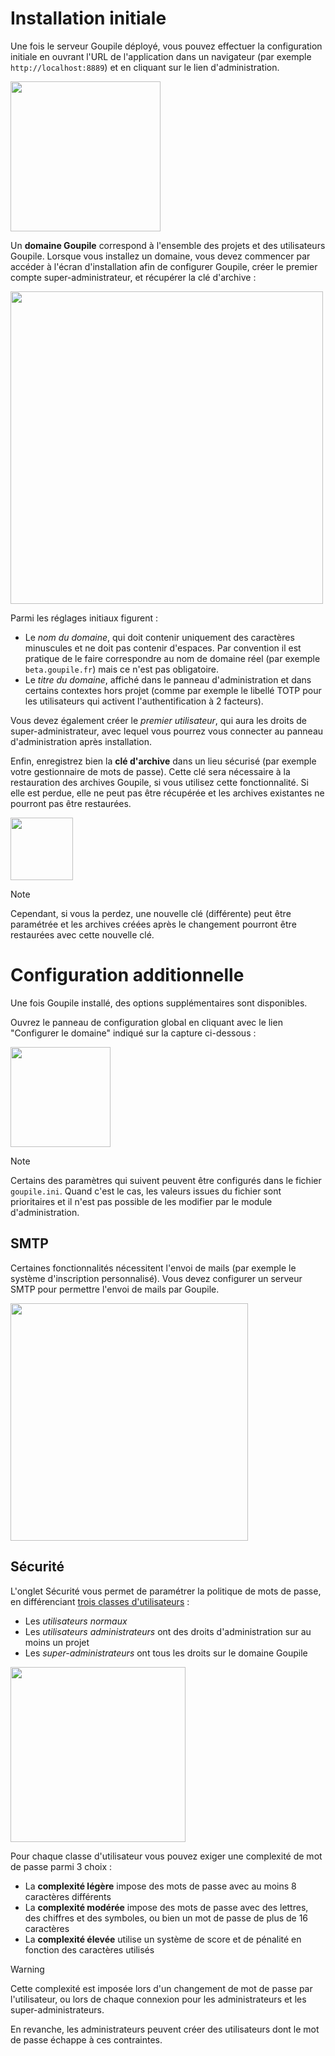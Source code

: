 # Installation initiale

Une fois le serveur Goupile déployé, vous pouvez effectuer la configuration initiale en ouvrant l'URL de l'application dans un navigateur (par exemple `http://localhost:8889`) et en cliquant sur le lien d'administration.

<div class="screenshot"><img src="{{ ASSET static/help/admin/root.webp }}" height="240" alt=""/></div>

Un **domaine Goupile** correspond à l'ensemble des projets et des utilisateurs Goupile. Lorsque vous installez un domaine, vous devez commencer par accéder à l'écran d'installation afin de configurer Goupile, créer le premier compte super-administrateur, et récupérer la clé d'archive :

<div class="screenshot"><img src="{{ ASSET static/help/admin/install.webp }}" height="500" alt=""/></div>

Parmi les réglages initiaux figurent :

- Le *nom du domaine*, qui doit contenir uniquement des caractères minuscules et ne doit pas contenir d'espaces. Par convention il est pratique de le faire correspondre au nom de domaine réel (par exemple `beta.goupile.fr`) mais ce n'est pas obligatoire.
- Le *titre du domaine*, affiché dans le panneau d'administration et dans certains contextes hors projet (comme par exemple le libellé TOTP pour les utilisateurs qui activent l'authentification à 2 facteurs).

Vous devez également créer le *premier utilisateur*, qui aura les droits de super-administrateur, avec lequel vous pourrez vous connecter au panneau d'administration après installation.

Enfin, enregistrez bien la **clé d'archive** dans un lieu sécurisé (par exemple votre gestionnaire de mots de passe). Cette clé sera nécessaire à la restauration des archives Goupile, si vous utilisez cette fonctionnalité. Si elle est perdue, elle ne peut pas être récupérée et les archives existantes ne pourront pas être restaurées.

<div class="screenshot"><img src="{{ ASSET static/help/admin/key.webp }}" height="100" alt=""/></div>

> [!NOTE]
> Cependant, si vous la perdez, une nouvelle clé (différente) peut être paramétrée et les archives créées après le changement pourront être restaurées avec cette nouvelle clé.

# Configuration additionnelle

Une fois Goupile installé, des options supplémentaires sont disponibles.

Ouvrez le panneau de configuration global en cliquant avec le lien "Configurer le domaine" indiqué sur la capture ci-dessous :

<div class="screenshot"><img src="{{ ASSET static/help/admin/config.webp }}" height="160" alt=""/></div>

> [!NOTE]
> Certains des paramètres qui suivent peuvent être configurés dans le fichier `goupile.ini`. Quand c'est le cas, les valeurs issues du fichier sont prioritaires et il n'est pas possible de les modifier par le module d'administration.

## SMTP

Certaines fonctionnalités nécessitent l'envoi de mails (par exemple le système d'inscription personnalisé). Vous devez configurer un serveur SMTP pour permettre l'envoi de mails par Goupile.

<div class="screenshot"><img src="{{ ASSET static/help/admin/smtp.webp }}" height="380" alt=""/></div>

## Sécurité

L'onglet Sécurité vous permet de paramétrer la politique de mots de passe, en différenciant [trois classes d'utilisateurs](users#classes-d-utilisateurs) :

- Les *utilisateurs normaux*
- Les *utilisateurs administrateurs* ont des droits d'administration sur au moins un projet
- Les *super-administrateurs* ont tous les droits sur le domaine Goupile

<div class="screenshot"><img src="{{ ASSET static/help/admin/security.webp }}" height="280" alt=""/></div>

Pour chaque classe d'utilisateur vous pouvez exiger une complexité de mot de passe parmi 3 choix :

- La **complexité légère** impose des mots de passe avec au moins 8 caractères différents
- La **complexité modérée** impose des mots de passe avec des lettres, des chiffres et des symboles, ou bien un mot de passe de plus de 16 caractères
- La **complexité élevée** utilise un système de score et de pénalité en fonction des caractères utilisés

> [!WARNING]
> Cette complexité est imposée lors d'un changement de mot de passe par l'utilisateur, ou lors de chaque connexion pour les administrateurs et les super-administrateurs.
>
> En revanche, les administrateurs peuvent créer des utilisateurs dont le mot de passe échappe à ces contraintes.
